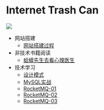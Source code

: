# Internet Trash Can
<img src="https://ghchart.rshah.org/xbhog" />

* 网站搭建
  * [网站搭建过程](/docBlog/网站搭建过程.md)
* 非技术书籍阅读
  * [蛤蟆先生去看心理医生](/docBlog/非技术书籍阅读/蛤蟆先生去看心理医生.md)
* 技术学习
  * [设计模式](/docBlog/技术学习/设计模式.md)
  * [MySQL实战](/docBlog/技术学习/MySQL实战/全局锁、表锁以及行锁.md)
  * [RocketMQ-01](/docBlog/技术学习/RocketMQ-01.md)
  * [RocketMQ-02](/docBlog/技术学习/RocketMQ-02.md)
  * [RocketMQ-03](/docBlog/技术学习/RocketMQ-03.md)

[//]: # (* 算法思路汇总)

[//]: # (  * [lc450]&#40;/docBlog/算法思路汇总/lc450.md&#41; )

[//]: # (  * [lc236]&#40;/docBlog/算法思路汇总/lc236.md&#41; )

[//]: # (  * [lc77]&#40;/docBlog/算法思路汇总/lc77.md&#41; )

[//]: # (  * [lc17]&#40;/docBlog/算法思路汇总/lc17.md&#41; )

[//]: # (  * [lc39]&#40;/docBlog/算法思路汇总/lc39.md&#41; )

[//]: # (  * [lc236]&#40;/docBlog/算法思路汇总/lc236.md&#41; )

[//]: # (  * [lc450]&#40;/docBlog/算法思路汇总/lc450.md&#41; )

[//]: # (  * [回溯常用问题]&#40;/docBlog/算法思路汇总/回溯常用问题.md&#41; )

[//]: # (  * [回溯算法规则和模板]&#40;/docBlog/算法思路汇总/回溯算法规则和模板.md&#41; )
  
<!-- * 八股记忆

  * [2021.10.28](/docBlog/面试准备/八股记忆/2021.10.28)

  * [2021.10.31](/docBlog/面试准备/八股记忆/2021.10.31)

  * [2022.1.18](/docBlog/面试准备/八股记忆/2022.1.18)
  * [数据库八股](/docBlog/面试准备/八股记忆/数据库记忆.md)
  * [并发基础](/docBlog/面试准备/八股记忆/并发基础.md)
  * [并发基础2](/docBlog/面试准备/八股记忆/并发基础2.md)
  * [并发基础3](/docBlog/面试准备/八股记忆/并发基础3.md)
-->